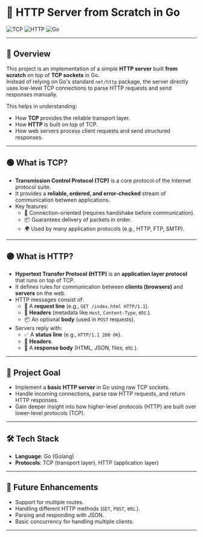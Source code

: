 # 🔵 HTTP Server from Scratch in Go

![TCP](https://img.shields.io/badge/Protocol-TCP-green)
![HTTP](https://img.shields.io/badge/Protocol-HTTP-blue)
![Go](https://img.shields.io/badge/Language-Go-lightblue)

---

## 📌 Overview
This project is an implementation of a simple **HTTP server** built **from scratch** on top of **TCP sockets** in Go.  
Instead of relying on Go's standard `net/http` package, the server directly uses low-level TCP connections to parse HTTP requests and send responses manually.  

This helps in understanding:
- How **TCP** provides the reliable transport layer.
- How **HTTP** is built on top of TCP.
- How web servers process client requests and send structured responses.

---

## 🟢 What is TCP?
- **Transmission Control Protocol (TCP)** is a core protocol of the Internet protocol suite.
- It provides a **reliable, ordered, and error-checked** stream of communication between applications.
- Key features:
  - 🔗 Connection-oriented (requires handshake before communication).  
  - 📦 Guarantees delivery of packets in order.  
  - 🌍 Used by many application protocols (e.g., HTTP, FTP, SMTP).  

---

## 🟣 What is HTTP?
- **Hypertext Transfer Protocol (HTTP)** is an **application layer protocol** that runs on top of TCP.
- It defines rules for communication between **clients (browsers)** and **servers** on the web.
- HTTP messages consist of:
  - 📝 A **request line** (e.g., `GET /index.html HTTP/1.1`).  
  - 📑 **Headers** (metadata like `Host`, `Content-Type`, etc.).  
  - 📦 An optional **body** (used in `POST` requests).  
- Servers reply with:
  - ✅ A **status line** (e.g., `HTTP/1.1 200 OK`).  
  - 📑 **Headers**.  
  - 📂 A **response body** (HTML, JSON, files, etc.).  

---

## 🎯 Project Goal
- Implement a **basic HTTP server** in Go using raw TCP sockets.  
- Handle incoming connections, parse raw HTTP requests, and return HTTP responses.  
- Gain deeper insight into how higher-level protocols (HTTP) are built over lower-level protocols (TCP).  

---

## 🛠️ Tech Stack
- **Language**: Go (Golang)  
- **Protocols**: TCP (transport layer), HTTP (application layer)  

---

## 🚀 Future Enhancements
- Support for multiple routes.  
- Handling different HTTP methods (`GET`, `POST`, etc.).  
- Parsing and responding with JSON.  
- Basic concurrency for handling multiple clients.  

---
